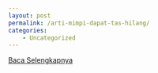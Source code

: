 ```yaml
---
layout: post
permalink: /arti-mimpi-dapat-tas-hilang/
categories:
    - Uncategorized
---
```


[Baca Selengkapnya](/02)